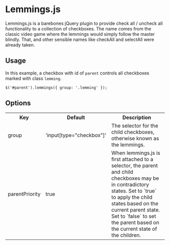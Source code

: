 Lemmings.js
===========

Lemmings.js is a barebones jQuery plugin to provide check all / uncheck all functionality to a collection of checkboxes. The name comes from the classic video game where the lemmings would simply follow the master blindly. That, and other sensible names like checkAll and selectAll were already taken.

Usage
-----
In this example, a checkbox with id of `parent` controls all checkboxes marked with class `lemming`.

    $('#parent').lemmings({ group: '.lemming' });

Options
-------
<table>
  <tr>
    <th>Key</th><th>Default</th><th>Description</th>
  </tr>
  <tr>
    <td>group</td><td>'input[type="checkbox"]'</td><td>The selector for the child checkboxes, otherwise known as the lemmings.</td>
  </tr>
  <tr>
    <td>parentPriority</td><td>true</td><td>When lemmings.js is first attached to a selector, the parent and child checkboxes may be in contradictory states. Set to `true` to apply the child states based on the current parent state. Set to `false` to set the parent based on the current state of the children.</td>
  </tr>
</table>